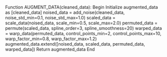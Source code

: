 Function AUGMENT_DATA(cleaned_data):
    Begin
        Initialize augmented_data as [cleaned_data]
        noised_data = add_noise(cleaned_data, noise_std_min=0.1, noise_std_max=1.0)
        scaled_data = scale_data(noised_data, scale_min=0.5, scale_max=2.0)
        permuted_data = permute(scaled_data, spline_order=3, spline_smoothness=20)
        warped_data = warp_data(permuted_data, control_points_min=2, control_points_max=10, warp_factor_min=0.8, warp_factor_max=1.2)
        augmented_data.extend([noised_data, scaled_data, permuted_data, warped_data])
        Return augmented_data
    End
